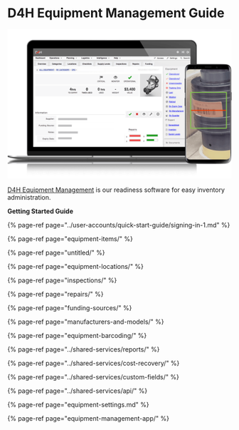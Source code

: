 # D4H Equipment Management Guide

![](../.gitbook/assets/equipment-management-overview%20%282%29.png)

[D4H Equipment Management](https://d4htechnologies.com/equipment-management) is our readiness software for easy inventory administration.

**Getting Started Guide**

{% page-ref page="../user-accounts/quick-start-guide/signing-in-1.md" %}

{% page-ref page="equipment-items/" %}

{% page-ref page="untitled/" %}

{% page-ref page="equipment-locations/" %}

{% page-ref page="inspections/" %}

{% page-ref page="repairs/" %}

{% page-ref page="funding-sources/" %}

{% page-ref page="manufacturers-and-models/" %}

{% page-ref page="equipment-barcoding/" %}

{% page-ref page="../shared-services/reports/" %}

{% page-ref page="../shared-services/cost-recovery/" %}

{% page-ref page="../shared-services/custom-fields/" %}

{% page-ref page="../shared-services/api/" %}

{% page-ref page="equipment-settings.md" %}

{% page-ref page="equipment-management-app/" %}

